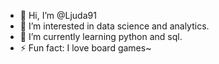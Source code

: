- 👋 Hi, I’m @Ljuda91
- 👀 I’m interested in data science and analytics. 
- 🌱 I’m currently learning python and sql.
- ⚡ Fun fact: I love board games~ 

<!---
Ljuda91/Ljuda91 is a ✨ special ✨ repository because its `README.md` (this file) appears on your GitHub profile.
You can click the Preview link to take a look at your changes.
--->
